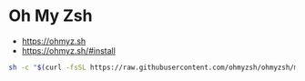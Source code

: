 # Oh My Zsh

- https://ohmyz.sh
- https://ohmyz.sh/#install

```sh
sh -c "$(curl -fsSL https://raw.githubusercontent.com/ohmyzsh/ohmyzsh/master/tools/install.sh)"
```
